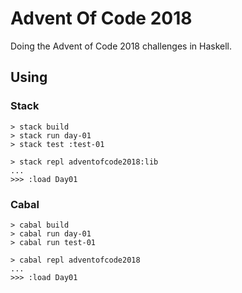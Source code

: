 # Advent Of Code 2018

Doing the Advent of Code 2018 challenges in Haskell.

## Using

### Stack

```shell
> stack build
> stack run day-01
> stack test :test-01
```

```shell
> stack repl adventofcode2018:lib
...
>>> :load Day01
```

### Cabal

```shell
> cabal build
> cabal run day-01
> cabal run test-01
```

```shell
> cabal repl adventofcode2018
...
>>> :load Day01
```
